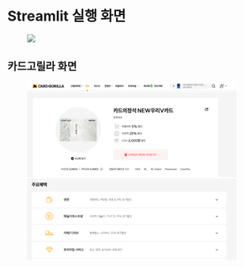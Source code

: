 <h1> Streamlit 실행 화면</h1>


<figure class="half">  
  <a href="link"><img src="./images/card_info_try.gif"></a>
</figure>

<h2> 카드고릴라 화면</h2>
<figure class="half">  
  <a href="link"><img src="./images/cardgorilla1.png"></a>
  <a href="link"><img src="./images/cardgorilla2.png"></a>
</figure>
